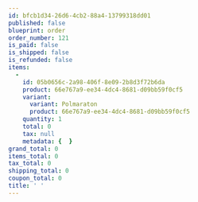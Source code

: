 ```yaml
---
id: bfcb1d34-26d6-4cb2-88a4-13799318dd01
published: false
blueprint: order
order_number: 121
is_paid: false
is_shipped: false
is_refunded: false
items:
  -
    id: 05b0656c-2a98-406f-8e09-2b8d3f72b6da
    product: 66e767a9-ee34-4dc4-8681-d09bb59f0cf5
    variant:
      variant: Polmaraton
      product: 66e767a9-ee34-4dc4-8681-d09bb59f0cf5
    quantity: 1
    total: 0
    tax: null
    metadata: {  }
grand_total: 0
items_total: 0
tax_total: 0
shipping_total: 0
coupon_total: 0
title: ' '
---
```

